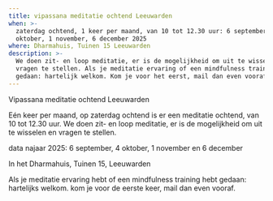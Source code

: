 ```yaml
---
title: vipassana meditatie ochtend Leeuwarden
when: >-
  zaterdag ochtend, 1 keer per maand, van 10 tot 12.30 uur: 6 september, 4
  oktober, 1 november, 6 december 2025
where: Dharmahuis, Tuinen 15 Leeuwarden
description: >-
  We doen zit- en loop meditatie, er is de mogelijkheid om uit te wisselen en
  vragen te stellen. Als je meditatie ervaring of een mindfulness training hebt
  gedaan: hartelijk welkom. Kom je voor het eerst, mail dan even vooraf.
---
```

Vipassana meditatie ochtend Leeuwarden

Eén keer per maand, op zaterdag ochtend is er een meditatie ochtend, van 10 tot 12.30 uur. We doen zit- en loop meditatie, er is de mogelijkheid om uit te wisselen en vragen te stellen.

data najaar 2025: 6 september, 4 oktober, 1 november en 6 december

In het Dharmahuis, Tuinen 15, Leeuwarden

Als je meditatie ervaring hebt of een mindfulness training hebt gedaan: hartelijks welkom. kom je voor de eerste keer, mail dan even vooraf.